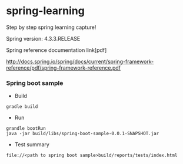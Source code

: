 # spring-learning
Step by step spring learning capture!

Spring version: 4.3.3.RELEASE

Spring reference documentation link[pdf]

http://docs.spring.io/spring/docs/current/spring-framework-reference/pdf/spring-framework-reference.pdf

### Spring boot sample
- Build
```
gradle build
```
- Run
```
grandle bootRun
java -jar build/libs/spring-boot-sample-0.0.1-SNAPSHOT.jar
```
- Test summary
```
file://<path to spring boot sample>build/reports/tests/index.html
```
